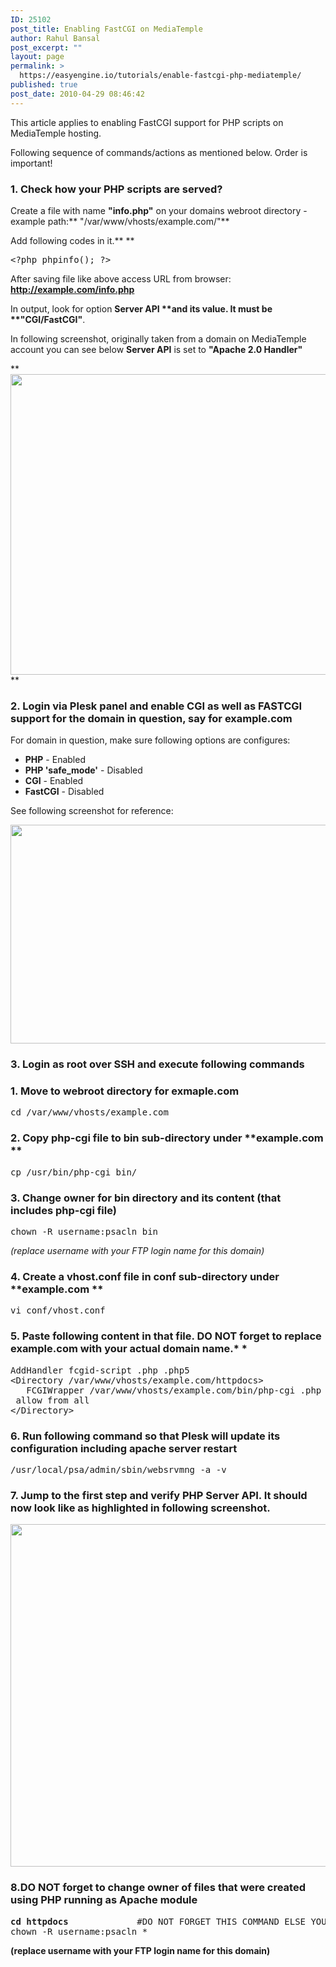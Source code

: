 ```yaml
---
ID: 25102
post_title: Enabling FastCGI on MediaTemple
author: Rahul Bansal
post_excerpt: ""
layout: page
permalink: >
  https://easyengine.io/tutorials/enable-fastcgi-php-mediatemple/
published: true
post_date: 2010-04-29 08:46:42
---
```

This article applies to enabling FastCGI support for PHP scripts on MediaTemple hosting.

Following sequence of commands/actions as mentioned below. Order is important!
<h3>1. Check how your PHP scripts are served?</h3>
Create a file with name <strong>"info.php"</strong> on your domains webroot directory - example path:** "/var/www/vhosts/example.com/"**

Add following codes in it.** **
<pre>&lt;?php phpinfo(); ?&gt;<strong></strong></pre>
After saving file like above access URL from browser: <strong>http://example.com/info.php</strong>

In output, look for option <strong>Server API **and its value. It must be **"CGI/FastCGI"</strong>.

In following screenshot, originally taken from a domain on MediaTemple account you can see below <strong>Server API</strong> is set to <strong>"Apache 2.0 Handler"</strong>

**<a href="http://wiki.rtcamp.com/enabling-fastcgi-on-mediatemple/phpinfo-says-apache-2/" rel="attachment wp-att-53"><img class="alignnone size-large " title="phpinfo() says Apache-2" alt="" src="http://wiki.rtcamp.com/files/2010/04/phpinfo-says-Apache-2-600x481.png" width="600" height="481" /></a> **
<h3>2. Login via Plesk panel and enable CGI as well as FASTCGI support for the domain in question, say for example.com</h3>
For domain in question, make sure following options are configures:
<ul>
	<li><strong>PHP</strong> - Enabled</li>
	<li><strong>PHP 'safe_mode'</strong> - Disabled</li>
	<li><strong>CGI</strong> - Enabled</li>
	<li><strong>FastCGI</strong> - Disabled</li>
</ul>
See following screenshot for reference:

<a href="http://wiki.rtcamp.com/enabling-fastcgi-on-mediatemple/plesk-8-6-0-cgi-fastcgi-settings-1/" rel="attachment wp-att-56"><img class="alignnone size-large wp-image-56" title="Plesk 8.6.0 - CGI, FASTCGI Settings-1" alt="" src="http://wiki.rtcamp.com/files/2010/04/Plesk-8.6.0-CGI-FASTCGI-Settings-1-600x350.png" width="600" height="350" /></a>
<h3>3. Login as root over SSH and execute following commands</h3>
<h3>1. Move to webroot directory for exmaple.com</h3>
<pre>cd /var/www/vhosts/example.com</pre>
<h3>2. Copy <strong>php-cgi</strong> file to <strong>bin</strong> sub-directory under **example.com **</h3>
<pre>cp /usr/bin/php-cgi bin/</pre>
<h3>3. Change owner for <strong>bin</strong> directory and its content (that includes php-cgi file)</h3>
<pre>chown -R username:psacln bin</pre>
<em>(replace username with your FTP login name for this domain)</em>
<h3>4. Create a <strong>vhost.conf</strong> file in <strong>conf</strong> sub-directory under **example.com **</h3>
<pre>vi conf/vhost.conf</pre>
<h3>5. Paste following content in that file. <strong>DO NOT</strong> forget to replace <strong>example.com</strong> with your actual domain name.* *</h3>
<pre>AddHandler fcgid-script .php .php5
&lt;Directory /var/www/vhosts/example.com/httpdocs&gt;
   FCGIWrapper /var/www/vhosts/example.com/bin/php-cgi .php
 allow from all
&lt;/Directory&gt;</pre>
<h3>6. Run following command so that Plesk will update its configuration including apache server restart</h3>
<pre>/usr/local/psa/admin/sbin/websrvmng -a -v</pre>
<h3>7. Jump to the first step and verify PHP Server API. It should now look like as highlighted in following screenshot.</h3>
<a href="http://wiki.rtcamp.com/enabling-fastcgi-on-mediatemple/phpinfo-says-fastcgi-now/" rel="attachment wp-att-57"><img class="alignnone size-large wp-image-57" title="phpinfo() says FASTCGI now" alt="" src="http://wiki.rtcamp.com/files/2010/04/phpinfo-says-FASTCGI-now-600x548.png" width="600" height="548" /></a>
<h3>8.DO NOT forget to change owner of files that were created using PHP running as Apache module</h3>
<pre><strong>cd httpdocs</strong>             #DO NOT FORGET THIS COMMAND ELSE YOU WILL CRY FOR SURE
chown -R username:psacln *<em></em></pre>
<strong>(replace username with your FTP login name for this domain)</strong>